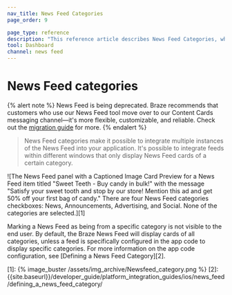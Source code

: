 ```yaml
---
nav_title: News Feed Categories
page_order: 9

page_type: reference
description: "This reference article describes News Feed Categories, which make it possible to integrate multiple instances of the News Feed into your application."
tool: Dashboard
channel: news feed
---
```


# News Feed categories

{% alert note %}
News Feed is being deprecated. Braze recommends that customers who use our News Feed tool move over to our Content Cards messaging channel—it's more flexible, customizable, and reliable. Check out the [migration guide]({{site.baseurl}}/user_guide/message_building_by_channel/content_cards/migrating_from_news_feed/) for more.
{% endalert %}

> News Feed categories make it possible to integrate multiple instances of the News Feed into your application. It's possible to integrate feeds within different windows that only display News Feed cards of a certain category.

![The News Feed panel with a Captioned Image Card Preview for a News Feed item titled "Sweet Teeth - Buy candy in bulk!" with the message "Satisfy your sweet tooth and stop by our store! Mention this ad and get 50% off your first bag of candy." There are four News Feed categories checkboxes: News, Announcements, Advertising, and Social. None of the categories are selected.][1]

Marking a News Feed as being from a specific category is not visible to the end user. By default, the Braze News Feed will display cards of all categories, unless a feed is specifically configured in the app code to display specific categories. For more information on the app code configuration, see [Defining a News Feed Category][2].

[1]: {% image_buster /assets/img_archive/Newsfeed_category.png %}
[2]: {{site.baseurl}}/developer_guide/platform_integration_guides/ios/news_feed/defining_a_news_feed_category/

